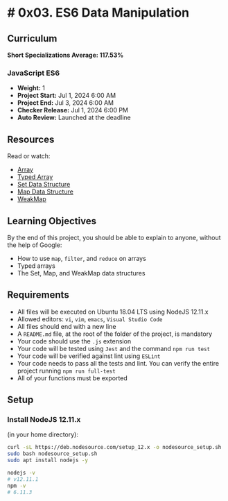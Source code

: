 # # 0x03. ES6 Data Manipulation

## Curriculum
**Short Specializations Average: 117.53%**

### JavaScript ES6

- **Weight:** 1
- **Project Start:** Jul 1, 2024 6:00 AM
- **Project End:** Jul 3, 2024 6:00 AM
- **Checker Release:** Jul 1, 2024 6:00 PM
- **Auto Review:** Launched at the deadline

## Resources

Read or watch:

- [Array](https://developer.mozilla.org/en-US/docs/Web/JavaScript/Reference/Global_Objects/Array)
- [Typed Array](https://developer.mozilla.org/en-US/docs/Web/JavaScript/Reference/Global_Objects/TypedArray)
- [Set Data Structure](https://developer.mozilla.org/en-US/docs/Web/JavaScript/Reference/Global_Objects/Set)
- [Map Data Structure](https://developer.mozilla.org/en-US/docs/Web/JavaScript/Reference/Global_Objects/Map)
- [WeakMap](https://developer.mozilla.org/en-US/docs/Web/JavaScript/Reference/Global_Objects/WeakMap)

## Learning Objectives

By the end of this project, you should be able to explain to anyone, without the help of Google:

- How to use `map`, `filter`, and `reduce` on arrays
- Typed arrays
- The Set, Map, and WeakMap data structures

## Requirements

- All files will be executed on Ubuntu 18.04 LTS using NodeJS 12.11.x
- Allowed editors: `vi`, `vim`, `emacs`, `Visual Studio Code`
- All files should end with a new line
- A `README.md` file, at the root of the folder of the project, is mandatory
- Your code should use the `.js` extension
- Your code will be tested using `Jest` and the command `npm run test`
- Your code will be verified against lint using `ESLint`
- Your code needs to pass all the tests and lint. You can verify the entire project running `npm run full-test`
- All of your functions must be exported

## Setup

### Install NodeJS 12.11.x

(in your home directory):
```sh
curl -sL https://deb.nodesource.com/setup_12.x -o nodesource_setup.sh
sudo bash nodesource_setup.sh
sudo apt install nodejs -y

nodejs -v
# v12.11.1
npm -v
# 6.11.3
